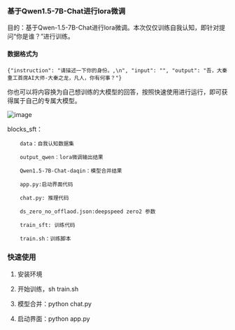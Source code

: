 ### 基于Qwen1.5-7B-Chat进行lora微调
目的：基于Qwen-1.5-7B-Chat进行lora微调。本次仅仅训练自我认知，即针对提问“你是谁？”进行训练。
#### 数据格式为
```
{"instruction": "请描述一下你的身份。,\n", "input": "", "output": "吾，大秦重工首席AI大师-大秦之龙，凡人，你有何事？"}
```
你也可以将内容换为自己想训练的大模型的回答，按照快速使用进行运行，即可获得属于自己的专属大模型。

![image](https://github.com/littlesluttery/nlpBlocks/blob/main/blocks_sft/ai.jpg)



blocks_sft：
```
    data：自我认知数据集
    
    output_qwen：lora微调输出结果
    
    Qwen1.5-7B-Chat-daqin：模型合并结果
    
    app.py:启动界面代码
    
    chat.py: 推理代码
    
    ds_zero_no_offlaod.json:deepspeed zero2 参数
    
    train_sft: 训练代码
    
    train.sh：训练脚本
``` 
### 快速使用
1. 安装环境

2. 开始训练，sh train.sh

3. 模型合并：python chat.py

4. 启动界面：python app.py

